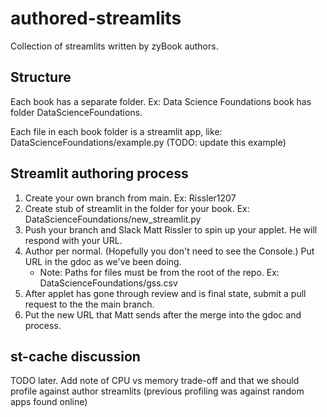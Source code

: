 # authored-streamlits

Collection of streamlits written by zyBook authors.


## Structure

Each book has a separate folder. Ex: Data Science Foundations book has folder DataScienceFoundations.

Each file in each book folder is a streamlit app, like: DataScienceFoundations/example.py (TODO: update this example)

## Streamlit authoring process

1. Create your own branch from main. Ex: Rissler1207
2. Create stub of streamlit in the folder for your book. Ex: DataScienceFoundations/new_streamlit.py
3. Push your branch and Slack Matt Rissler to spin up your applet. He will respond with your URL.
4. Author per normal. (Hopefully you don't need to see the Console.) Put URL in the gdoc as we've been doing.
   * Note: Paths for files must be from the root of the repo. Ex: DataScienceFoundations/gss.csv
5. After applet has gone through review and is final state, submit a pull request to the the main branch.
6. Put the new URL that Matt sends after the merge into the gdoc and process.

## st-cache discussion

TODO later. Add note of CPU vs memory trade-off and that we should profile against author streamlits (previous profiling was against random apps found online)